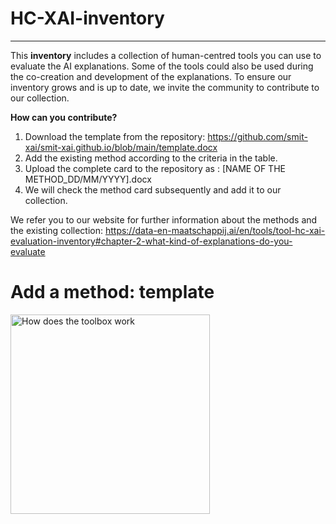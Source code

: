 # **HC-XAI-inventory**
---
This **inventory** includes a collection of human-centred tools you can use to evaluate the AI explanations. Some of the tools could also be used during the co-creation and development of the explanations. To ensure our inventory grows and is up to date, we invite the community to contribute to our collection. 

**How can you contribute?**

1. Download the template from the repository: https://github.com/smit-xai/smit-xai.github.io/blob/main/template.docx
2. Add the existing method according to the criteria in the table. 
3. Upload the complete card to the repository as : [NAME OF THE METHOD_DD/MM/YYYY].docx
4. We will check the method card subsequently and add it to our collection. 


We refer you to our website for further information about the methods and the existing collection: https://data-en-maatschappij.ai/en/tools/tool-hc-xai-evaluation-inventory#chapter-2-what-kind-of-explanations-do-you-evaluate

# **Add a method: template**

<img width="319" alt="How does the toolbox work" src="https://github.com/smit-xai/smit-xai.github.io/blob/9d9d4a2d866c4b23a87e5af270b960c04a79f75b/Screenshot%202022-11-01%20at%2013.49.43.png](https://github.com/smit-xai/smit-xai.github.io/blob/main/picture_method%20card_template.png">
